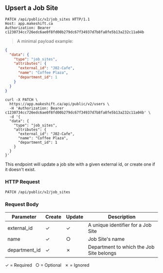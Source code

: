 ## Upsert a Job Site

```http
PATCH /api/public/v2/job_sites HTTP/1.1
Host: app.makeshift.ca
Authorization: Bearer c1230734cc726edc6ae0f8fd00b279dc67f34937d7b8fa8fe5b13a232c11a04b
```

> A minimal payload example:

```json
{
  "data": {
    "type": "job_sites",
    "attributes": {
      "external_id": "J02-Cafe",
      "name": "Coffee Plaza",
      "department_id": 1
    }
  }
}
```

```shell
curl -X PATCH \
  https://app.makeshift.ca/api/public/v2/users \
  -H 'Authorization: Bearer c1230734cc726edc6ae0f8fd00b279dc67f34937d7b8fa8fe5b13a232c11a04b' \
  -d '{
  "data": {
    "type": "job_sites",
    "attributes": {
      "external_id": "J02-Cafe",
      "name": "Coffee Plaza",
      "department_id": 1
    }
  }
}'
```

This endpoint will update a job site with a given external id, or create one if it doesn't exist.

### HTTP Request

`PATCH /api/public/v2/job_sites`

### Request Body

Parameter          |  Create   | Update       | Description
---------          | --------- | ----------   |-----------
external_id        |  ✓        | ✓            | A unique identifier for a Job Site
name               |  ✓        | ○            | Job Site's name
department_id      |  ✓        | ✗            | Department to which the Job Site belongs

✓ = Required &nbsp; ○ = Optional &nbsp; ✗ = Ignored

